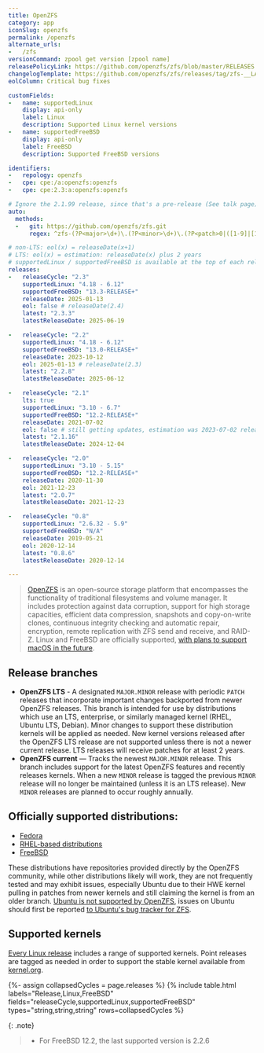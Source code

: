 ```yaml
---
title: OpenZFS
category: app
iconSlug: openzfs
permalink: /openzfs
alternate_urls:
-   /zfs
versionCommand: zpool get version [zpool name]
releasePolicyLink: https://github.com/openzfs/zfs/blob/master/RELEASES.md
changelogTemplate: https://github.com/openzfs/zfs/releases/tag/zfs-__LATEST__
eolColumn: Critical bug fixes

customFields:
-   name: supportedLinux
    display: api-only
    label: Linux
    description: Supported Linux kernel versions
-   name: supportedFreeBSD
    display: api-only
    label: FreeBSD
    description: Supported FreeBSD versions

identifiers:
-   repology: openzfs
-   cpe: cpe:/a:openzfs:openzfs
-   cpe: cpe:2.3:a:openzfs:openzfs

# Ignore the 2.1.99 release, since that's a pre-release (See talk page)
auto:
  methods:
  -   git: https://github.com/openzfs/zfs.git
      regex: ^zfs-(?P<major>\d+)\.(?P<minor>\d+)\.(?P<patch>0|([1-9]|[1-8]\d|9[0-8]))$

# non-LTS: eol(x) = releaseDate(x+1)
# LTS: eol(x) = estimation: releaseDate(x) plus 2 years
# supportedLinux / supportedFreeBSD is available at the top of each release note and evolve even in minor versions.
releases:
-   releaseCycle: "2.3"
    supportedLinux: "4.18 - 6.12"
    supportedFreeBSD: "13.3-RELEASE+"
    releaseDate: 2025-01-13
    eol: false # releaseDate(2.4)
    latest: "2.3.3"
    latestReleaseDate: 2025-06-19

-   releaseCycle: "2.2"
    supportedLinux: "4.18 - 6.12"
    supportedFreeBSD: "13.0-RELEASE+"
    releaseDate: 2023-10-12
    eol: 2025-01-13 # releaseDate(2.3)
    latest: "2.2.8"
    latestReleaseDate: 2025-06-12

-   releaseCycle: "2.1"
    lts: true
    supportedLinux: "3.10 - 6.7"
    supportedFreeBSD: "12.2-RELEASE+"
    releaseDate: 2021-07-02
    eol: false # still getting updates, estimation was 2023-07-02 releaseDate(x) plus 2 years
    latest: "2.1.16"
    latestReleaseDate: 2024-12-04

-   releaseCycle: "2.0"
    supportedLinux: "3.10 - 5.15"
    supportedFreeBSD: "12.2-RELEASE+"
    releaseDate: 2020-11-30
    eol: 2021-12-23
    latest: "2.0.7"
    latestReleaseDate: 2021-12-23

-   releaseCycle: "0.8"
    supportedLinux: "2.6.32 - 5.9"
    supportedFreeBSD: "N/A"
    releaseDate: 2019-05-21
    eol: 2020-12-14
    latest: "0.8.6"
    latestReleaseDate: 2020-12-14

---
```


> [OpenZFS](https://openzfs.github.io/openzfs-docs/) is an open-source storage platform that
> encompasses the functionality of traditional filesystems and volume manager. It includes
> protection against data corruption, support for high storage capacities, efficient data
> compression, snapshots and copy-on-write clones, continuous integrity checking and automatic
> repair, encryption, remote replication with ZFS send and receive, and RAID-Z. Linux and FreeBSD
> are officially supported, [with plans to support macOS in the future](https://github.com/openzfs/zfs/pull/12110).

## Release branches

- **OpenZFS LTS** - A designated `MAJOR.MINOR` release with periodic `PATCH` releases that
  incorporate important changes backported from newer OpenZFS releases. This branch is intended for
  use by distributions which use an LTS, enterprise, or similarly managed kernel (RHEL, Ubuntu LTS,
  Debian). Minor changes to support these distribution kernels will be applied as needed. New
  kernel versions released after the OpenZFS LTS release are not supported unless there is not a
  newer current release. LTS releases will receive patches for at least 2 years.
- **OpenZFS current** — Tracks the newest `MAJOR.MINOR` release. This branch includes support for
  the latest OpenZFS features and recently releases kernels. When a new `MINOR` release is tagged
  the previous `MINOR` release will no longer be maintained (unless it is an LTS release). New
  `MINOR` releases are planned to occur roughly annually.

## Officially supported distributions:

- [Fedora](https://openzfs.github.io/openzfs-docs/Getting%20Started/Fedora/index.html)
- [RHEL-based distributions](https://openzfs.github.io/openzfs-docs/Getting%20Started/RHEL-based%20distro/index.html)
- [FreeBSD](https://openzfs.github.io/openzfs-docs/Getting%20Started/FreeBSD.html)

These distributions have repositories provided directly by the OpenZFS community, while other
distributions likely will work, they are not frequently tested and may exhibit issues, especially
Ubuntu due to their HWE kernel pulling in patches from newer kernels and still claiming the kernel
is from an older branch. [Ubuntu is not supported by OpenZFS](https://github.com/openzfs/zfs/issues/10333),
issues on Ubuntu should first be reported [to Ubuntu's bug tracker for ZFS](https://bugs.launchpad.net/ubuntu/+source/zfs-linux).

## Supported kernels

[Every Linux release](https://zfsonlinux.org/ "ZFS On Linux") includes a range of supported
kernels. Point releases are tagged as needed in order to support the stable kernel available from
[kernel.org](https://kernel.org).

{%- assign collapsedCycles = page.releases %}
{% include table.html
  labels="Release,Linux,FreeBSD"
  fields="releaseCycle,supportedLinux,supportedFreeBSD"
  types="string,string,string"
  rows=collapsedCycles %}

{: .note}
> - For FreeBSD 12.2, the last supported version is 2.2.6
